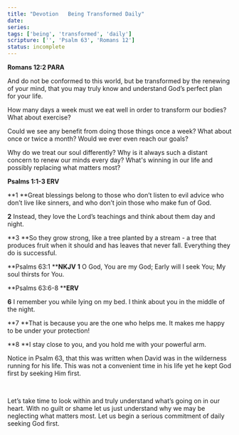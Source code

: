 ```yaml
---
title: "Devotion   Being Transformed Daily"
date: 
series: 
tags: ['being', 'transformed', 'daily']
scripture: ['', 'Psalm 63', 'Romans 12']
status: incomplete
---
```


**Romans 12:2 PARA**

And do not be conformed to this world, but be transformed by the renewing of your mind, that you may truly know and understand God’s perfect plan for your life.

How many days a week must we eat well in order to transform our bodies? What about exercise?

Could we see any benefit from doing those things once a week? What about once or twice a month? Would we ever even reach our goals?

Why do we treat our soul differently? Why is it always such a distant concern to renew our minds every day? What's winning in our life and possibly replacing what matters most?

**Psalms‬ ‭1:1-3 ‭ERV**

**1 **Great blessings belong to those who don’t listen to evil advice who don’t live like sinners, and who don’t join those who make fun of God.

**2** Instead, they love the Lord’s teachings and think about them day and night.

**3 **So they grow strong, like a tree planted by a stream - a tree that produces fruit when it should and has leaves that never fall. Everything they do is successful.

**Psalms‬ ‭63:1 **‭**NKJV**
**1** O God, You are my God; Early will I seek You; My soul thirsts for You.

**Psalms‬ ‭63:6-8‬ **‭**ERV**

**6** I remember you while lying on my bed. I think about you in the middle of the night.

**7 **That is because you are the one who helps me. It makes me happy to be under your protection!

**8 **I stay close to you, and you hold me with your powerful arm.

Notice in Psalm 63, that this was written when David was in the wilderness running for his life. This was not a convenient time in his life yet he kept God first by seeking Him first.

‭

Let’s take time to look within and truly understand what’s going on in our heart. With no guilt or shame let us just understand why we may be neglecting what matters most. Let us begin a serious commitment of daily seeking God first.
